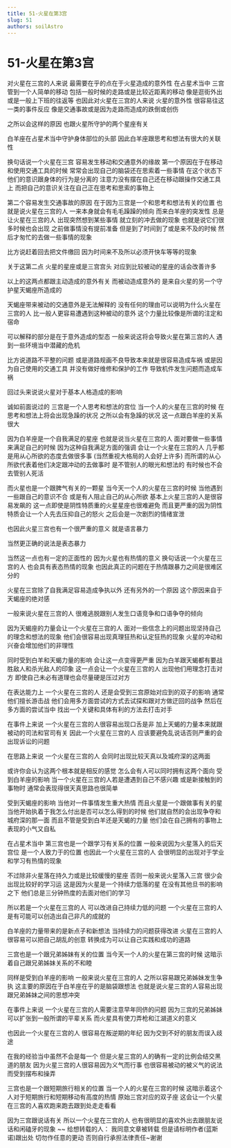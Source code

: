 ```yaml
---
title: 51-火星在第3宫
slug: 51
authors: soilAstro
---
```


# 51-火星在第3宫
对火星在三宫的人来说
最需要在乎的点在于火星造成的意外性
在占星术当中
三宫管到一个人简单的移动
包括一般时候的走路或是比较近距离的移动
像是逛街外出或是一般上下班的往返等
也因此对火星在三宫的人来说
火星的意外性
很容易往这一类的事件反应
像是交通事故或是因为走路而造成的跌倒或创伤

之所以会这样的原因
也跟火星所守护的两个星座有关

白羊座在占星术当中守护身体部位的头部
因此白羊座跟思考和想法有很大的关联性

换句话说一个火星在三宫
容易发生移动和交通意外的缘故
第一个原因在于在移动和使用交通工具的时候
常常会出现自己的脑袋还在思索着一些事情
在这个状态下他们的意识跟身体的行为是分离的
注意力没有摆在自己还在移动跟操作交通工具上
而把自己的意识关注在自己正在思考和思索的事物上

第二个容易发生交通事故的原因
在于因为三宫是一个和思考和想法有关的位置
也就是说火星在三宫的人
一来本身就会有毛毛躁躁的倾向
而来白羊座的突发性
总是让火星在三宫的人
出现突然想到某些事情
就立刻的冲去做的现象
也就是说它们很多时候也会出现
之前做事情没有提前准备
但是到了时间到了或是来不及的时候
然后才匆忙的去做一些事情的现象

比方说赶着回去把文件缴回
因为时间来不及所以必须开快车等等的现象

关于这第二点
火星的星座或是三宫宫头
对应到比较被动的星座的话会改善许多

以上的这两点都跟主动造成的意外有关
而被动造成意外的
是来自火星的另一个守护星天蝎座所造成的

天蝎座带来被动的交通意外是无法解释的
没有任何的理由可以说明为什么火星在三宫的人
比一般人更容易遭遇到这种被动的意外
这个力量比较像是所谓的注定和宿命

可以解释的部分是在于意外造成的型态
一般来说这将会导致火星在第三宫的人
遇到一些环境当中潜藏的危机

比方说道路不平整的问题
或是道路规画不良导致本来就是很容易造成车祸
或是因为自己使用的交通工具
并没有做好维修和保护的工作
导致机件发生问题而造成车祸

回过头来说说火星对于基本人格造成的影响

诚如前面说过的
三宫是一个人思考和想法的宫位
当一个人的火星在三宫的时候
在思考和想法上将会出现急躁的状况
之所以会有急躁的状况
这一点跟白羊座的关系很大

因为白羊座是一个自我满足的星座
也就是说当火星在三宫的人
面对要做一些事情来满足自己的时候
因为这种自我满足方面的强调
会让一个火星在三宫的人
几乎都是用从心所欲的态度去做很多事
(当然重视大格局的人会好上许多)
而所谓的从心所欲代表着他们决定跟冲动的去做事时
是不管别人的眼光和想法的
有时候也不会去管别人死活

而火星也是一个跟脾气有关的一颗星
当今天一个人的火星在三宫的时候
当他遇到一些跟自己的意识不合
或是有人阻止自己的从心所欲
基本上火星三宫的人是很容易发飙的
这一点即使是阴性特质重的火星星座也很难避免
而且更严重的因为阴性特质会让一个人先去压抑自己的怒火
之后会是一次剧烈的情绪宣泄

也因此火星三宫也有一个很严重的意义
就是语言暴力

当然更正确的说法是表态暴力

当然这一点也有一定的正面性的
因为火星也有热情的意义
换句话说一个火星在三宫的人
也会具有表态热情的现象
也因此真正的问题在于热情跟暴力之间是很难区分的

火星在三宫除了自我满足容易造成争执以外
还有另外的一个原因
这个原因来自于天蝎座的绝对感

一般来说火星在三宫的人
很难逃脱跟别人发生口语竞争和口语争夺的倾向

因为天蝎座的力量会让一个火星在三宫的人
面对一些信念上的问题出现坚持自己的理念和想法的现象
他们会很容易出现真理狂热和认定狂热的现象
火星的冲动和兴奋会增加他们的非理性

同时受到白羊和天蝎力量的影响
会让这一点变得更严重
因为白羊跟天蝎都有要战胜敌人和杀光敌人的印象
这一点会让一个火星在三宫的人
出现他们用理念打击对方
即使自己未必有道理也会尽量硬是压过对方

在表达能力上
一个火星在三宫的人
还是会受到三宫原始对应到的双子的影响
通常他们擅长游击战
他们会用多方面尝试的方式去试探和跟对方做迂回的战争
然后在多方面的尝试当中
找出一个关键和具体有利的方法去打击对手

在事件上来说
一个火星在三宫的人很容易出现口舌是非
加上天蝎的力量本来就跟被动的司法和官司有关
因此一个火星在三宫的人
应该要避免乱说话否则严重的会出现诉讼的问题

在思路上来说
一个火星在三宫的人
会同时出现比较天真以及城府深的这两面

或许你会认为这两个根本就是相反的感觉
怎么会有人可以同时拥有这两个面向
受到白羊座的影响
当一个火星在三宫的人若是遭遇到自己不感兴趣
或是新接触到的事物时
通常会表现得很天真思路也很简单

受到天蝎座的影响
当他对一件事情发生重大热情
而且火星是一个跟做事有关的星
当他开始执着于我怎么付出是否可以怎么得到的时候
他们就自然的会出现争夺和城府深的那一面
而且不管是受到白羊还是天蝎的力量
他们会在自己拥有的事物上表现的小气又自私

在占星术当中
第三宫也是一个跟学习有关系的位置
一般来说因为火星落入的后天宫位
是一个人致力于的位置
也因此一个火星在三宫的人
会很明显的出现对于学业和学习有热情的现象

不过除非火星落在持久力或是比较缓慢的星座
否则一般来说火星落入三宫
很少会出现比较好的学习运
这是因为火星是一个持续力低落的星
在没有其他旦书的影响之下
他们总是三分钟热度的去面对他们的学习

所以若是一个火星在三宫的人
可以改进自己持续力低的问题
一个火星在三宫的人
是有可能可以创造出自己非凡的成就的

白羊座的力量带来的是新点子和新想法
当持续力的问题获得改进
火星在三宫的人很容易可以把自己胡乱的创意
转换成为可以让自己实践和成功的道路

三宫也是一个跟兄弟姊妹有关的位置
当今天一个人的火星在第三宫的时候
这暗示着自己跟兄弟姊妹关系的不和睦

同样是受到白羊座的影响
一般来说火星在三宫的人
之所以容易跟兄弟姊妹发生争执
这主要的原因在于白羊座在乎的是脑袋跟想法
也就是说火星三宫的人容易出现跟兄弟姊妹之间的思想冲突

在事件上来说
一个火星在三宫的人需要注意早年同侪的问题
因为三宫的兄弟姊妹可以扩张到一般所谓的平辈关系
而火星具有使刀弄枪和江湖道义的意义

也因此一个火星在三宫的人
很容易在叛逆期的年纪
因为交到不好的朋友而误入歧途

在我的经验当中虽然不会是每一个
但是火星三宫的人的确有一定的比例会结交黑道的朋友
因为火星三宫的人很容易因为义气而行事
也很容易被动的被义气的说法而受到摆布和操弄

三宫也是一个跟短期旅行相关的位置
当一个人的火星在三宫的时候
这暗示着这个人对于短期旅行和短期移动有高度的热情
原始三宫对应的双子座
这会让一个火星在三宫的人喜欢跑来跑去跟到处走走看看

因为三宫跟说话有关
所以一个火星在三宫的人
也有很明显的喜欢外出去跟朋友说话和闲磕牙的现象
~~
给想转载的人：
我同意文章被转载
但是请标明作者(蓝斯诺)跟出处
切勿作任意的更动
否则自行承担法律责任~谢谢

 
  